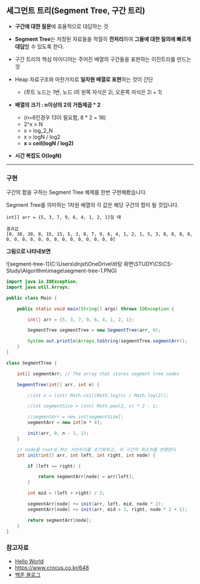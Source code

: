 ## 세그먼트 트리(Segment Tree, 구간 트리)

- **구간에 대한 질문**에 효율적으로 대답하는 것
- **Segment Tree**는 저장된 자료들을 적절히 **전처리**하여 **그들에 대한 질의에 빠르게 대답**할 수 있도록 한다.
- 구간 트리의 핵심 아이디어는 주어진 배열의 구간들을 표현하는 이진트리를 만드는 것

- Heap 자료구조와 마찬가지로 **일차원 배열로 표현**하는 것이 간단
  - (루트 노드는 1번, 노드 i의 왼쪽 자식은 2i, 오른쪽 자식은 2i + 1)

- **배열의 크기 : n이상의 2의 거듭제곱 \* 2**
  - (n=6인경우 13이 필요함, 8 * 2 = 16)
  - 2^x > N
  - x > log_2_N
  - x > logN / log2
  - **x = ceil(logN / log2)**

-  **시간 복잡도 O(logN)**

------

### 구현

구간의 합을 구하는 Segment Tree 예제를 한번 구현해봤습니다.

Segment Tree를 의미하는 1차원 배열의 각 값은 해당 구간의 합이 될 것입니다.

```
int[] arr = {5, 3, 7, 9, 6, 4, 1, 2, 1}일 때

결과값
[0, 38, 30, 8, 15, 15, 5, 3, 8, 7, 9, 6, 4, 1, 2, 1, 5, 3, 0, 0, 0, 0, 0, 0, 0, 0, 0, 0, 0, 0, 0, 0, 0, 0, 0, 0]
```

**그림으로 나타내보면**

![segment-tree-1](C:\Users\dnjst\OneDrive\바탕 화면\STUDY\CS\CS-Study\Algorithm\image\segment-tree-1.PNG)

```java
import java.io.IOException;
import java.util.Arrays;

public class Main {

    public static void main(String[] args) throws IOException {

        int[] arr = {5, 3, 7, 9, 6, 4, 1, 2, 1};

        SegmentTree segmentTree = new SegmentTree(arr, 9);

        System.out.println(Arrays.toString(segmentTree.segmentArr));
    }
}

class SegmentTree {

    int[] segmentArr; // The array that stores segment tree nodes

    SegmentTree(int[] arr, int n) {

        //int x = (int) Math.ceil(Math.log(n) / Math.log(2));

        //int segmentSize = (int) Math.pow(2, x) * 2 - 1;

        //segmentArr = new int[segmentSize];
        segmentArr = new int[n * 4];

        init(arr, 0, n - 1, 1);
    }

    // node를 root로 하는 서브트리를 초기화하고, 이 구간의 최소치를 반환한다
    int init(int[] arr, int left, int right, int node) {

        if (left == right) {

            return segmentArr[node] = arr[left];
        }

        int mid = (left + right) / 2;

        segmentArr[node] += init(arr, left, mid, node * 2);
        segmentArr[node] += init(arr, mid + 1, right, node * 2 + 1);

        return segmentArr[node];
    }
}


```



### 참고자료

- [Hello World](https://stack07142.tistory.com/216)
- https://www.crocus.co.kr/648
- [백준 블로그](https://www.acmicpc.net/blog/view/9)

